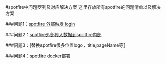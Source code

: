 #spotfire中问题罗列及对应解决方案
这里存放所有spotfire的问题清单以及解决方案

###问题1：[spotfire 外部触发 login](https://github.com/xiaoping1993/spotfire_issues/blob/master/resource/spotfire%20%E5%A4%96%E9%83%A8%E8%A7%A6%E5%8F%91%20login.docx "spotfire 外部触发login")

###问题2：[spotfire外部传入数据到spotfire内部](https://github.com/xiaoping1993/spotfire_issues/blob/master/resource/spotfire%E5%A4%96%E9%83%A8%E4%BC%A0%E5%85%A5%E6%95%B0%E6%8D%AE%E5%88%B0spotfire%E5%86%85%E9%83%A8.md "spotfire外部传入数据到spotfire内部")

###问题3：[替换spotfire很多位置logo，title,pageName等]

###问题4：[spotfire docker部署](https://github.com/xiaoping1993/spotfire_issues/blob/master/resource/spotfire%E5%A4%96%E9%83%A8%E4%BC%A0%E5%85%A5%E6%95%B0%E6%8D%AE%E5%88%B0spotfire%E5%86%85%E9%83%A8.md "spotfire外部传入数据到spotfire内部")
